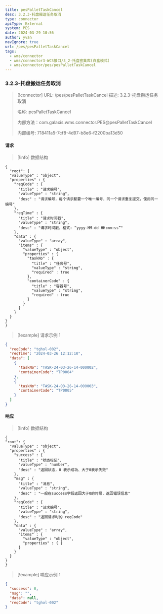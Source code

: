 ```yaml
---
title: pesPalletTaskCancel
desc: 3.2.3-托盘搬运任务取消
type: connector
apiType: External
system: PES
date: 2024-03-29 10:56
author: yvan
navIgnore: true
url: /pes/pesPalletTaskCancel
tags: 
  - wms/connector
  - wms/connector3-WCS接口/3_2-托盘密集库(白盒模式)
  - wms/connector/pes/pesPalletTaskCancel
---
```


### 3.2.3-托盘搬运任务取消
> [!connector] URL: /pes/pesPalletTaskCancel
> 描述: 3.2.3-托盘搬运任务取消
> 
> 名称: pesPalletTaskCancel
> 
> 内部方法：com.galaxis.wms.connector.PES@pesPalletTaskCancel
> 
> 内部编号: 718411a5-7cf8-4d97-b8e6-f2200ba13d50


#### 请求
> [!info] 数据结构
```beanSchema
{
  "root": {
  "valueType" : "object",
  "properties" : {
    "reqCode" : {
      "title" : "请求编号",
      "valueType" : "string",
      "desc" : "请求编号，每个请求都要一个唯一编号，同一个请求重复提交，使用同一编号"
    },
    "reqTime" : {
      "title" : "请求时间戳",
      "valueType" : "string",
      "desc" : "请求时间戳，格式: “yyyy-MM-dd HH:mm:ss”"
    },
    "data" : {
      "valueType" : "array",
      "items" : {
        "valueType" : "object",
        "properties" : {
          "taskNo" : {
            "title" : "任务号",
            "valueType" : "string",
            "required" : true
          },
          "containerCode" : {
            "title" : "容器号",
            "valueType" : "string",
            "required" : true
          }
        }
      }
    }
  }
}
}
```
> [!example] 请求示例 1
```json
{
  "reqCode": "tghol-002",
  "reqTime": "2024-03-26 12:12:10",
  "data": [
    {
      "taskNo": "TASK-24-03-26-14-000002",
      "containerCode": "TP0004"
    },
    {
      "taskNo": "TASK-24-03-26-14-000003",
      "containerCode": "TP0005"
    }
  ]
}
```

#### 响应
> [!info] 数据结构
```beanSchema
{
"root": {
  "valueType" : "object",
  "properties" : {
    "success" : {
      "title" : "状态标记",
      "valueType" : "number",
      "desc" : "返回状态，0 表示成功、大于0表示失败"
    },
    "msg" : {
      "title" : "消息",
      "valueType" : "string",
      "desc" : "一般在success字段返回大于0的时候，返回错误信息"
    },
    "reqCode" : {
      "title" : "请求编号",
      "valueType" : "string",
      "desc" : "返回请求时的 reqCode"
    },
    "data" : {
      "valueType" : "array",
      "items" : {
        "valueType" : "object",
        "properties" : { }
      }
    }
  }
}
}
```
> [!example] 响应示例 1
```json
{
  "success": 0,
  "msg": "",
  "data": null,
  "reqCode": "tghol-002"
}
```

